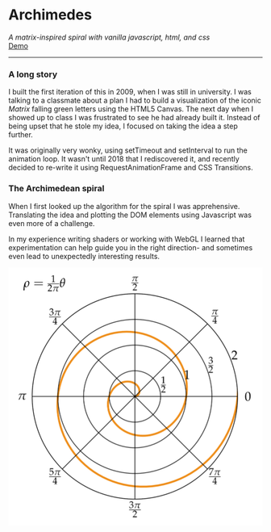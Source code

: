 # Archimedes  
_A matrix-inspired spiral with vanilla javascript, html, and css_  
[Demo](https://matrix-spiral.herokuapp.com)  

---  

### A long story  
I built the first iteration of this in 2009, when I was still in university. I was talking to a classmate about a plan I had to build a visualization of the iconic _Matrix_ falling green letters using the HTML5 Canvas. The next day when I showed up to class I was frustrated to see he had already built it. Instead of being upset that he stole my idea, I focused on taking the idea a step further.

It was originally very wonky, using setTimeout and setInterval to run the animation loop. It wasn't until 2018 that I rediscovered it, and recently decided to re-write it using RequestAnimationFrame and CSS Transitions.  

### The Archimedean spiral
When I first looked up the algorithm for the spiral I was apprehensive. Translating the idea and plotting the DOM elements using Javascript was even more of a challenge.  

In my experience writing shaders or working with WebGL I learned that experimentation can help guide you in the right direction- and sometimes even lead to unexpectedly interesting results.

![Archimedean spiral image](./assets/archimedean_spiral_polar.svg)
